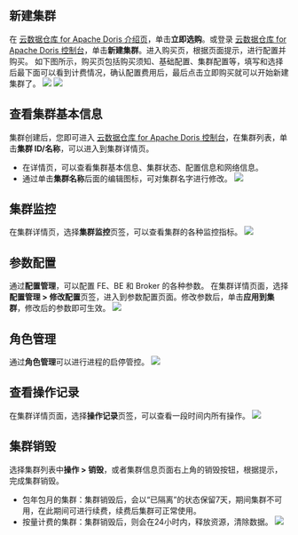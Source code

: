 ## 新建集群
在 [云数据仓库 for Apache Doris 介绍页](https://cloud.tencent.com/product/cdwdoris)，单击**立即选购**。或登录 [云数据仓库 for Apache Doris 控制台](https://console.cloud.tencent.com/cdwdoris)，单击**新建集群**。进入购买页，根据页面提示，进行配置并购买。
如下图所示，购买页包括购买须知、基础配置、集群配置等，填写和选择后最下面可以看到计费情况，确认配置费用后，最后点击立即购买就可以开始新建集群了。
![](https://qcloudimg.tencent-cloud.cn/raw/554e4109017a960200f7f024476ac145.png)
![](https://qcloudimg.tencent-cloud.cn/raw/8693aa5422344aa458206e1f48531d39.png)

## 查看集群基本信息
集群创建后，您即可进入 [云数据仓库 for Apache Doris 控制台](https://console.cloud.tencent.com/cdwdoris)，在集群列表，单击**集群 ID/名称**，可以进入到集群详情页。
- 在详情页，可以查看集群基本信息、集群状态、配置信息和网络信息。
- 通过单击**集群名称**后面的编辑图标，可对集群名字进行修改。
![](https://qcloudimg.tencent-cloud.cn/raw/2f2dcef61cdaff20255228ea43ef19ae.png)

## 集群监控
在集群详情页，选择**集群监控**页签，可以查看集群的各种监控指标。
![](https://qcloudimg.tencent-cloud.cn/raw/527f2a2a108e5a56448f9a6936415b2c.png)
## 参数配置
通过**配置管理**，可以配置 FE、BE 和 Broker 的各种参数。
在集群详情页面，选择**配置管理 > 修改配置**页签，进入到参数配置页面。修改参数后，单击**应用到集群**，修改后的参数即可生效。
![](https://qcloudimg.tencent-cloud.cn/raw/b3e7c6bb73253444c0d60d5990848e7d.png)
## 角色管理
通过**角色管理**可以进行进程的启停管控。
![](https://qcloudimg.tencent-cloud.cn/raw/7e27b1d260351b644a504604d77662fd.png)
## 查看操作记录
在集群详情页面，选择**操作记录**页签，可以查看一段时间内所有操作。
![](https://qcloudimg.tencent-cloud.cn/raw/e3fff302d4038a764449174f13937c2b.png)

## 集群销毁
选择集群列表中**操作 > 销毁**，或者集群信息页面右上角的销毁按钮，根据提示，完成集群销毁。
- 包年包月的集群：集群销毁后，会以“已隔离”的状态保留7天，期间集群不可用，在此期间可进行续费，续费后集群可正常使用。
- 按量计费的集群：集群销毁后，则会在24小时内，释放资源，清除数据。
![](https://qcloudimg.tencent-cloud.cn/raw/6b32d3d7e6f1edd69b5d939ecadbf982.png)
